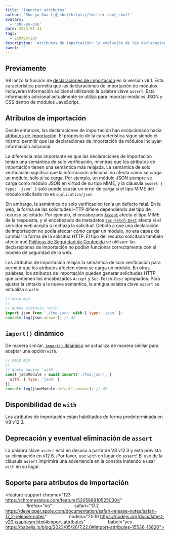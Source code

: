 ```yaml
---
title: 'Importar atributos'
author: 'Shu-yu Guo ([@_shu](https://twitter.com/_shu))'
avatars:
  - 'shu-yu-guo'
date: 2024-01-31
tags:
  - ECMAScript
description: 'Atributos de importación: la evolución de las declaraciones de importación'
tweet: ''
---
```


## Previamente

V8 lanzó la función de [declaraciones de importación](https://chromestatus.com/feature/5765269513306112) en la versión v9.1. Esta característica permitía que las declaraciones de importación de módulos incluyeran información adicional utilizando la palabra clave `assert`. Esta información adicional actualmente se utiliza para importar módulos JSON y CSS dentro de módulos JavaScript.

<!--truncate-->
## Atributos de importación

Desde entonces, las declaraciones de importación han evolucionado hacia [atributos de importación](https://github.com/tc39/proposal-import-attributes). El propósito de la característica sigue siendo el mismo: permitir que las declaraciones de importación de módulos incluyan información adicional.

La diferencia más importante es que las declaraciones de importación tenían una semántica de solo verificación, mientras que los atributos de importación tienen una semántica más relajada. La semántica de solo verificación significa que la información adicional no afecta _cómo_ se carga un módulo, solo _si_ se carga. Por ejemplo, un módulo JSON siempre se carga como módulo JSON en virtud de su tipo MIME, y la cláusula `assert { type: 'json' }` solo puede causar un error de carga si el tipo MIME del módulo solicitado no es `application/json`.

Sin embargo, la semántica de solo verificación tenía un defecto fatal. En la web, la forma de las solicitudes HTTP difiere dependiendo del tipo de recurso solicitado. Por ejemplo, el encabezado [`Accept`](https://developer.mozilla.org/en-US/docs/Web/HTTP/Headers/Accept) afecta el tipo MIME de la respuesta, y el encabezado de metadatos [`Sec-Fetch-Dest`](https://web.dev/articles/fetch-metadata) afecta si el servidor web acepta o rechaza la solicitud. Debido a que una declaración de importación no podía afectar _cómo_ cargar un módulo, no era capaz de cambiar la forma de la solicitud HTTP. El tipo del recurso solicitado también afecta qué [Políticas de Seguridad de Contenido](https://developer.mozilla.org/en-US/docs/Web/HTTP/CSP) se utilizan: las declaraciones de importación no podían funcionar correctamente con el modelo de seguridad de la web.

Los atributos de importación relajan la semántica de solo verificación para permitir que los atributos afecten cómo se carga un módulo. En otras palabras, los atributos de importación pueden generar solicitudes HTTP que contienen los encabezados `Accept` y `Sec-Fetch-Dest` apropiados. Para ajustar la sintaxis a la nueva semántica, la antigua palabra clave `assert` se actualiza a `with`:

```javascript
// main.mjs
//
// Nueva sintaxis 'with'.
import json from './foo.json' with { type: 'json' };
console.log(json.answer); // 42
```

## `import()` dinámico

De manera similar, [`import()` dinámico](https://v8.dev/features/dynamic-import#dynamic) se actualiza de manera similar para aceptar una opción `with`.

```javascript
// main.mjs
//
// Nueva opción 'with'.
const jsonModule = await import('./foo.json', {
  with: { type: 'json' }
});
console.log(jsonModule.default.answer); // 42
```

## Disponibilidad de `with`

Los atributos de importación están habilitados de forma predeterminada en V8 v12.3.

## Deprecación y eventual eliminación de `assert`

La palabra clave `assert` está en desuso a partir de V8 v12.3 y está prevista su eliminación en v12.6. ¡Por favor, use `with` en lugar de `assert`! El uso de la cláusula `assert` imprimirá una advertencia en la consola instando a usar `with` en su lugar.

## Soporte para atributos de importación

<feature-support chrome="123 https://chromestatus.com/feature/5205869105250304"
                 firefox="no"
                 safari="17.2 https://developer.apple.com/documentation/safari-release-notes/safari-17_2-release-notes"
                 nodejs="20.10 https://nodejs.org/docs/latest-v20.x/api/esm.html#import-attributes"
                 babel="yes https://babeljs.io/blog/2023/05/26/7.22.0#import-attributes-15536-15620"></feature-support>

